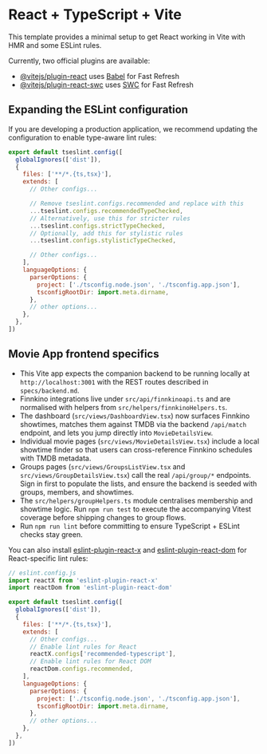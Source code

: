 # React + TypeScript + Vite

This template provides a minimal setup to get React working in Vite with HMR and some ESLint rules.

Currently, two official plugins are available:

- [@vitejs/plugin-react](https://github.com/vitejs/vite-plugin-react/blob/main/packages/plugin-react) uses [Babel](https://babeljs.io/) for Fast Refresh
- [@vitejs/plugin-react-swc](https://github.com/vitejs/vite-plugin-react/blob/main/packages/plugin-react-swc) uses [SWC](https://swc.rs/) for Fast Refresh

## Expanding the ESLint configuration

If you are developing a production application, we recommend updating the configuration to enable type-aware lint rules:

```js
export default tseslint.config([
  globalIgnores(['dist']),
  {
    files: ['**/*.{ts,tsx}'],
    extends: [
      // Other configs...

      // Remove tseslint.configs.recommended and replace with this
      ...tseslint.configs.recommendedTypeChecked,
      // Alternatively, use this for stricter rules
      ...tseslint.configs.strictTypeChecked,
      // Optionally, add this for stylistic rules
      ...tseslint.configs.stylisticTypeChecked,

      // Other configs...
    ],
    languageOptions: {
      parserOptions: {
        project: ['./tsconfig.node.json', './tsconfig.app.json'],
        tsconfigRootDir: import.meta.dirname,
      },
      // other options...
    },
  },
])
```

  ## Movie App frontend specifics

  - This Vite app expects the companion backend to be running locally at `http://localhost:3001` with the REST routes described in `specs/backend.md`.
  - Finnkino integrations live under `src/api/finnkinoapi.ts` and are normalised with helpers from `src/helpers/finnkinoHelpers.ts`.
  - The dashboard (`src/views/DashboardView.tsx`) now surfaces Finnkino showtimes, matches them against TMDB via the backend `/api/match` endpoint, and lets you jump directly into `MovieDetailsView`.
  - Individual movie pages (`src/views/MovieDetailsView.tsx`) include a local showtime finder so that users can cross-reference Finnkino schedules with TMDB metadata.
  - Groups pages (`src/views/GroupsListView.tsx` and `src/views/GroupDetailsView.tsx`) call the real `/api/group/*` endpoints. Sign in first to populate the lists, and ensure the backend is seeded with groups, members, and showtimes.
  - The `src/helpers/groupHelpers.ts` module centralises membership and showtime logic. Run `npm run test` to execute the accompanying Vitest coverage before shipping changes to group flows.
  - Run `npm run lint` before committing to ensure TypeScript + ESLint checks stay green.

You can also install [eslint-plugin-react-x](https://github.com/Rel1cx/eslint-react/tree/main/packages/plugins/eslint-plugin-react-x) and [eslint-plugin-react-dom](https://github.com/Rel1cx/eslint-react/tree/main/packages/plugins/eslint-plugin-react-dom) for React-specific lint rules:

```js
// eslint.config.js
import reactX from 'eslint-plugin-react-x'
import reactDom from 'eslint-plugin-react-dom'

export default tseslint.config([
  globalIgnores(['dist']),
  {
    files: ['**/*.{ts,tsx}'],
    extends: [
      // Other configs...
      // Enable lint rules for React
      reactX.configs['recommended-typescript'],
      // Enable lint rules for React DOM
      reactDom.configs.recommended,
    ],
    languageOptions: {
      parserOptions: {
        project: ['./tsconfig.node.json', './tsconfig.app.json'],
        tsconfigRootDir: import.meta.dirname,
      },
      // other options...
    },
  },
])
```
